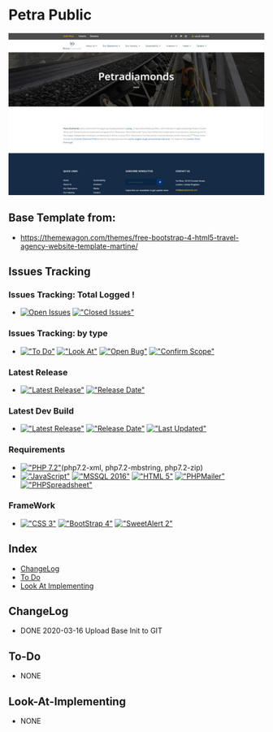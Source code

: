 # Petra Public
<img src="https://github.com/HermanRas/PetraPublic/blob/master/img/Page.jpg" alt="#PetraLogo">

## Base Template from:
- https://themewagon.com/themes/free-bootstrap-4-html5-travel-agency-website-template-martine/

## Issues Tracking
### Issues Tracking: Total Logged !
 - [![Open Issues](https://img.shields.io/github/issues/HermanRas/PetraPublic.svg)](https://github.com/HermanRas/PetraPublic/issues)
[!["Closed Issues"](https://img.shields.io/github/issues-closed/HermanRas/PetraPublic.svg?style=flat-square)](https://github.com/HermanRas/PetraPublic/issues)
### Issues Tracking: by type
 - [!["To Do"](https://img.shields.io/github/issues/HermanRas/PetraPublic/help%20wanted.svg)](https://github.com/HermanRas/PetraPublic/labels/help%20wanted)
[!["Look At"](https://img.shields.io/github/issues/HermanRas/PetraPublic/enhancement.svg)](https://github.com/HermanRas/PetraPublic/labels/enhancement)
[!["Open Bug"](https://img.shields.io/github/issues/HermanRas/PetraPublic/bug.svg)](https://github.com/HermanRas/PetraPublic/labels/bug)
[!["Confirm Scope"](https://img.shields.io/github/issues/HermanRas/PetraPublic/question.svg)](https://github.com/HermanRas/PetraPublic/labels/question)

### Latest Release
 - [!["Latest Release"](https://img.shields.io/github/release/HermanRas/PetraPublic.svg)](https://github.com/HermanRas/PetraPublic/releases)
[!["Release Date"](https://img.shields.io/github/release-date/HermanRas/PetraPublic.svg)](https://github.com/HermanRas/PetraPublic/releases)

### Latest Dev Build
 - [!["Latest Release"](https://img.shields.io/github/release-pre/HermanRas/PetraPublic.svg)](https://github.com/HermanRas/PetraPublic/releases)
[!["Release Date"](https://img.shields.io/github/release-date-pre/HermanRas/PetraPublic.svg)](https://github.com/HermanRas/PetraPublic/releases)
[!["Last Updated"](https://img.shields.io/github/last-commit/HermanRas/PetraPublic.svg)](https://github.com/HermanRas/PetraPublic/releases)

### Requirements
 - [!["PHP 7.2"](https://img.shields.io/badge/PHP-7.2%5E-blue.svg)](https://www.php.net/)(php7.2-xml, php7.2-mbstring, php7.2-zip)
 - [!["JavaScript"](https://img.shields.io/badge/JavaScript-1.8%5E-blue.svg)](https://developer.mozilla.org/en-US/docs/Web/JavaScript)
[!["MSSQL 2016"](https://img.shields.io/badge/MSSQL-2016%5E-blue.svg)](https://www.microsoft.com/en-us/sql-server/sql-server-downloads)
[!["HTML 5"](https://img.shields.io/badge/HTML-5-blue.svg)](https://html5test.com/results/desktop.html)
[!["PHPMailer"](https://img.shields.io/badge/PHPMailer-6.0%5E-blue.svg)](https://github.com/PHPMailer/PHPMailer)
[!["PHPSpreadsheet"](https://img.shields.io/badge/PHPSpreadsheet-5.6%5E-blue.svg)](https://phpspreadsheet.readthedocs.io/en/latest/)


### FrameWork 
 - [!["CSS 3"](https://img.shields.io/badge/CSS-3-blue.svg)](http://www.css3.info/)
[!["BootStrap 4"](https://img.shields.io/badge/BootStrap-4-blue.svg)](https://getbootstrap.com/docs/4.0/getting-started/introduction/)
[!["SweetAlert 2"](https://img.shields.io/badge/SweetAlert-2-blue.svg)](https://sweetalert2.github.io/#download)

## Index
- [ChangeLog](#changelog)
- [To Do](#to-do)
- [Look At Implementing](#look-at-implementing)


## ChangeLog
- DONE 2020-03-16 Upload Base Init to GIT

## To-Do
- NONE

## Look-At-Implementing
- NONE
